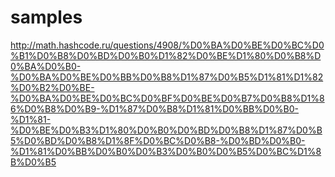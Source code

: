 # samples
 http://math.hashcode.ru/questions/4908/%D0%BA%D0%BE%D0%BC%D0%B1%D0%B8%D0%BD%D0%B0%D1%82%D0%BE%D1%80%D0%B8%D0%BA%D0%B0-%D0%BA%D0%BE%D0%BB%D0%B8%D1%87%D0%B5%D1%81%D1%82%D0%B2%D0%BE-%D0%BA%D0%BE%D0%BC%D0%BF%D0%BE%D0%B7%D0%B8%D1%86%D0%B8%D0%B9-%D1%87%D0%B8%D1%81%D0%BB%D0%B0-%D1%81-%D0%BE%D0%B3%D1%80%D0%B0%D0%BD%D0%B8%D1%87%D0%B5%D0%BD%D0%B8%D1%8F%D0%BC%D0%B8-%D0%BD%D0%B0-%D1%81%D0%BB%D0%B0%D0%B3%D0%B0%D0%B5%D0%BC%D1%8B%D0%B5
<html>
<head></head>
<body>
  <script>
    // function fibonacci(n) {
    //   result = (Math.pow(((1 + Math.sqrt(5)) / 2), n) - Math.pow(((1 - Math.sqrt(5)) / 2), n)) / Math.sqrt(5);
    //   console.log(result);
    //   alert('n:' + result);
    // }
    // fibonacci(77);

    function fib(n) {
      var a = 1,
        b = 1;
      for (var i = 3; i <= n; i++) {
        var c = a + b;
        a = b;
        b = c;
      }
      return b;
    }

    function xxx(n) {
      var a = 1,
        b = 1,
        v = 0;

      for (var i = 4; i <= n; i++) {
        var c = a + b + v;
        v = b
        b = a;
        a = c;
      }
      return a;
    }

    function trib(n) {
      var a0 = 1,
        a1 = 1,
        a2 = 0;
      for (var i = 4; i <= n; i++) {
        var c = a0 + a1 + a2;
        a2 = a1
        a1 = a0;
        a0 = c;
      }
      return a0;
    }

    function sily(n, k = 3) {//6) {
      result = []
      for (var i = 0; i <= k - 1; i++) {
        result.push(1);
      }
      result[k-1] = 0
        console.log(result)

      for (var i = 1 + k; i <= n; i++) {
        var c = 0;

        for (var j = k-1; j >= 1; j--) {
        // console.log('A0' + result[0] + ' j: ' + j)
        // console.log('A1' + result[1])
        // console.log('A2' + result[2])
          c += result[j];
          result[j] = result[j-1];
        }
        c += result[0];

        console.log('C:' + c)

        result[0] = c;
      }
      // console.log(result)
      return result[0];
    }

    alert(
      '3: ' + sily(3) + '\n' +
      '4: ' + sily(4) + '\n' +
      '5: ' + sily(5) + '\n' +
      '6: ' + sily(6) + '\n' +
      '7: ' + sily(7) + '\n' +
      '8: ' + sily(8)
    )
    // alert(trib(10));
  </script>
</body>
</html>

